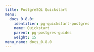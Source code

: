 ```yaml
---
title: PostgreSQL Quickstart
menu:
  docs_0.8.0:
    identifier: pg-quickstart-postgres
    name: Quickstart
    parent: pg-postgres-guides
    weight: 15
menu_name: docs_0.8.0
---
```


